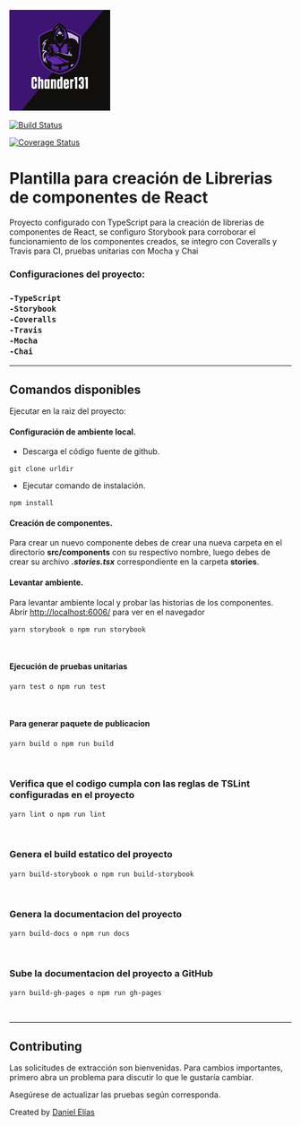 ![Logo-Chander131](</assets/img/logo-chander131(Facebookperfil).png>)

[![Build Status](https://app.travis-ci.com/chander131/plantilla-lib-component.svg?branch=main)](https://app.travis-ci.com/chander131/plantilla-lib-component)

[![Coverage Status](https://coveralls.io/repos/github/chander131/plantilla-lib-component/badge.svg?branch=main)](https://coveralls.io/github/chander131/plantilla-lib-component?branch=main)

# Plantilla para creación de Librerias de componentes de React

<p>Proyecto configurado con TypeScript para la creación de librerias de componentes de React, se configuro Storybook para corroborar el funcionamiento de los componentes creados, se integro con Coveralls y Travis para CI, pruebas unitarias con Mocha y Chai<p/>

<h3>Configuraciones del proyecto:<h3/>

```
-TypeScript
-Storybook
-Coveralls
-Travis
-Mocha
-Chai
```

<hr />

## Comandos disponibles

Ejecutar en la raiz del proyecto:

#### Configuración de ambiente local.

-   Descarga el código fuente de github.

```shell
git clone urldir
```

-   Ejecutar comando de instalación.

```shell
npm install
```

#### Creación de componentes.

Para crear un nuevo componente debes de crear una nueva carpeta en el directorio **src/components** con su respectivo nombre, luego debes de crear su archivo **_.stories.tsx_** correspondiente en la carpeta **stories**.
<br />

#### Levantar ambiente.

Para levantar ambiente local y probar las historias de los componentes.\
Abrir [http://localhost:6006/](http://localhost:6006/) para ver en el navegador

```shell
yarn storybook o npm run storybook
```

<br />

#### Ejecución de pruebas unitarias

```shell
yarn test o npm run test
```

<br />

#### Para generar paquete de publicacion

```shell
yarn build o npm run build
```

<br />

### Verifica que el codigo cumpla con las reglas de TSLint configuradas en el proyecto

```shell
yarn lint o npm run lint
```

<br />

### Genera el build estatico del proyecto

```shell
yarn build-storybook o npm run build-storybook
```

<br />

### Genera la documentacion del proyecto

```shell
yarn build-docs o npm run docs
```

<br />

### Sube la documentacion del proyecto a GitHub

```shell
yarn build-gh-pages o npm run gh-pages
```

<br />
<hr />

## Contributing

Las solicitudes de extracción son bienvenidas. Para cambios importantes, primero abra un problema para discutir lo que le gustaría cambiar.

Asegúrese de actualizar las pruebas según corresponda.

Created by [Daniel Elías](https://danielalexanderelias.netlify.app/)
